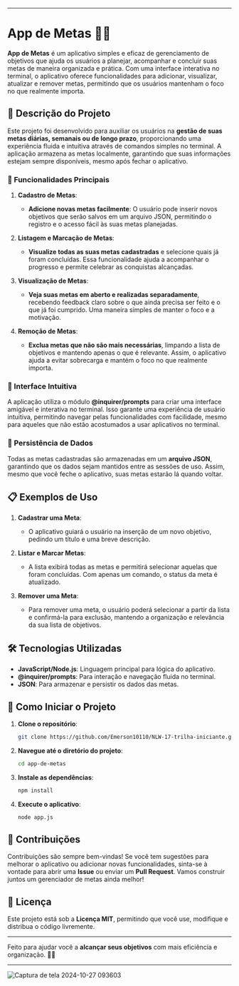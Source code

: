 
---

# App de Metas 📅🎯

**App de Metas** é um aplicativo simples e eficaz de gerenciamento de objetivos que ajuda os usuários a planejar, acompanhar e concluir suas metas de maneira organizada e prática. Com uma interface interativa no terminal, o aplicativo oferece funcionalidades para adicionar, visualizar, atualizar e remover metas, permitindo que os usuários mantenham o foco no que realmente importa.

## 📌 Descrição do Projeto

Este projeto foi desenvolvido para auxiliar os usuários na **gestão de suas metas diárias, semanais ou de longo prazo**, proporcionando uma experiência fluida e intuitiva através de comandos simples no terminal. A aplicação armazena as metas localmente, garantindo que suas informações estejam sempre disponíveis, mesmo após fechar o aplicativo.

### 🧩 Funcionalidades Principais

1. **Cadastro de Metas**:
   - **Adicione novas metas facilmente**: O usuário pode inserir novos objetivos que serão salvos em um arquivo JSON, permitindo o registro e o acesso fácil às suas metas planejadas.
  
2. **Listagem e Marcação de Metas**:
   - **Visualize todas as suas metas cadastradas** e selecione quais já foram concluídas. Essa funcionalidade ajuda a acompanhar o progresso e permite celebrar as conquistas alcançadas.
  
3. **Visualização de Metas**:
   - **Veja suas metas em aberto e realizadas separadamente**, recebendo feedback claro sobre o que ainda precisa ser feito e o que já foi cumprido. Uma maneira simples de manter o foco e a motivação.

4. **Remoção de Metas**:
   - **Exclua metas que não são mais necessárias**, limpando a lista de objetivos e mantendo apenas o que é relevante. Assim, o aplicativo ajuda a evitar sobrecarga e mantém o foco no que realmente importa.

### 🎨 Interface Intuitiva

A aplicação utiliza o módulo **@inquirer/prompts** para criar uma interface amigável e interativa no terminal. Isso garante uma experiência de usuário intuitiva, permitindo navegar pelas funcionalidades com facilidade, mesmo para aqueles que não estão acostumados a usar aplicativos no terminal.

### 💾 Persistência de Dados

Todas as metas cadastradas são armazenadas em um **arquivo JSON**, garantindo que os dados sejam mantidos entre as sessões de uso. Assim, mesmo que você feche o aplicativo, suas metas estarão lá quando voltar.

## 📋 Exemplos de Uso

1. **Cadastrar uma Meta**:
   - O aplicativo guiará o usuário na inserção de um novo objetivo, pedindo um título e uma breve descrição.
   
2. **Listar e Marcar Metas**:
   - A lista exibirá todas as metas e permitirá selecionar aquelas que foram concluídas. Com apenas um comando, o status da meta é atualizado.
   
3. **Remover uma Meta**:
   - Para remover uma meta, o usuário poderá selecionar a partir da lista e confirmá-la para exclusão, mantendo a organização e relevância da sua lista de objetivos.

## 🛠️ Tecnologias Utilizadas

- **JavaScript/Node.js**: Linguagem principal para lógica do aplicativo.
- **@inquirer/prompts**: Para interação e navegação fluida no terminal.
- **JSON**: Para armazenar e persistir os dados das metas.

## 🚀 Como Iniciar o Projeto

1. **Clone o repositório**:
   ```bash
   git clone https://github.com/Emerson10110/NLW-17-trilha-iniciante.git
   ```
2. **Navegue até o diretório do projeto**:
   ```bash
   cd app-de-metas
   ```
3. **Instale as dependências**:
   ```bash
   npm install
   ```
4. **Execute o aplicativo**:
   ```bash
   node app.js
   ```

## 🤝 Contribuições

Contribuições são sempre bem-vindas! Se você tem sugestões para melhorar o aplicativo ou adicionar novas funcionalidades, sinta-se à vontade para abrir uma **Issue** ou enviar um **Pull Request**. Vamos construir juntos um gerenciador de metas ainda melhor!

## 📄 Licença

Este projeto está sob a **Licença MIT**, permitindo que você use, modifique e distribua o código livremente.

---

Feito para ajudar você a **alcançar seus objetivos** com mais eficiência e organização. 💪🌟

---
![Captura de tela 2024-10-27 093603](https://github.com/user-attachments/assets/f423b238-a93b-4159-841e-aaf310764fd8)
